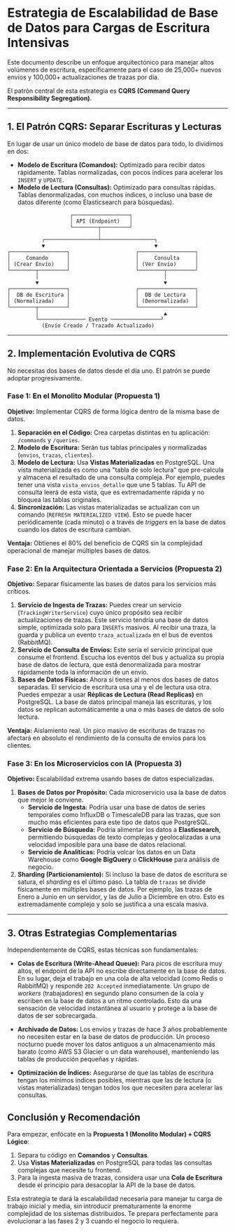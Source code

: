 # Estrategia de Escalabilidad de Base de Datos para Cargas de Escritura Intensivas

Este documento describe un enfoque arquitectónico para manejar altos volúmenes de escritura, específicamente para el caso de 25,000+ nuevos envíos y 100,000+ actualizaciones de trazas por día.

El patrón central de esta estrategia es **CQRS (Command Query Responsibility Segregation)**.

---

## 1. El Patrón CQRS: Separar Escrituras y Lecturas

En lugar de usar un único modelo de base de datos para todo, lo dividimos en dos:

*   **Modelo de Escritura (Comandos):** Optimizado para recibir datos rápidamente. Tablas normalizadas, con pocos índices para acelerar los `INSERT` y `UPDATE`.
*   **Modelo de Lectura (Consultas):** Optimizado para consultas rápidas. Tablas denormalizadas, con muchos índices, o incluso una base de datos diferente (como Elasticsearch para búsquedas).

```
                    ┌──────────────────┐
                    │ API (Endpoint)   │
                    └────────┬─────────┘
                             │
           ┌─────────────────┴─────────────────┐
           ▼                                   ▼
┌──────────────────┐                     ┌──────────────────┐
│     Comando      │                     │     Consulta     │
│ (Crear Envío)    │                     │ (Ver Envío)      │
└────────┬─────────┘                     └────────┬─────────┘
         │                                        │
         ▼                                        ▼
┌──────────────────┐                     ┌──────────────────┐
│  DB de Escritura │                     │  DB de Lectura   │
│ (Normalizada)    │                     │ (Denormalizada)  │
└────────┬─────────┘                     └──────────────────┘
         │                                        ▲
         └─────────────── Evento ────────────────┘
           (Envío Creado / Trazado Actualizado)
```

---

## 2. Implementación Evolutiva de CQRS

No necesitas dos bases de datos desde el día uno. El patrón se puede adoptar progresivamente.

### Fase 1: En el Monolito Modular (Propuesta 1)

**Objetivo:** Implementar CQRS de forma lógica dentro de la misma base de datos.

1.  **Separación en el Código:** Crea carpetas distintas en tu aplicación: `/commands` y `/queries`.
2.  **Modelo de Escritura:** Serán tus tablas principales y normalizadas (`envios`, `trazas`, `clientes`).
3.  **Modelo de Lectura:** Usa **Vistas Materializadas** en PostgreSQL. Una vista materializada es como una "tabla de solo lectura" que pre-calcula y almacena el resultado de una consulta compleja. Por ejemplo, puedes tener una vista `vista_envios_detalle` que une 5 tablas. Tu API de consulta leerá de esta vista, que es extremadamente rápida y no bloquea las tablas originales.
4.  **Sincronización:** Las vistas materializadas se actualizan con un comando (`REFRESH MATERIALIZED VIEW`). Esto se puede hacer periódicamente (cada minuto) o a través de *triggers* en la base de datos cuando los datos de escritura cambian.

**Ventaja:** Obtienes el 80% del beneficio de CQRS sin la complejidad operacional de manejar múltiples bases de datos.

### Fase 2: En la Arquitectura Orientada a Servicios (Propuesta 2)

**Objetivo:** Separar físicamente las bases de datos para los servicios más críticos.

1.  **Servicio de Ingesta de Trazas:** Puedes crear un servicio (`TrackingWriterService`) cuyo único propósito sea recibir actualizaciones de trazas. Este servicio tendría una base de datos simple, optimizada solo para `INSERTs` masivos. Al recibir una traza, la guarda y publica un evento `traza_actualizada` en el bus de eventos (RabbitMQ).
2.  **Servicio de Consulta de Envíos:** Este sería el servicio principal que consume el frontend. Escucha los eventos del bus y actualiza su propia base de datos de lectura, que está denormalizada para mostrar rápidamente toda la información de un envío.
3.  **Bases de Datos Físicas:** Ahora sí tienes al menos dos bases de datos separadas. El servicio de escritura usa una y el de lectura usa otra. Puedes empezar a usar **Réplicas de Lectura (Read Replicas)** en PostgreSQL. La base de datos principal maneja las escrituras, y los datos se replican automáticamente a una o más bases de datos de solo lectura.

**Ventaja:** Aislamiento real. Un pico masivo de escrituras de trazas no afectará en absoluto el rendimiento de la consulta de envíos para los clientes.

### Fase 3: En los Microservicios con IA (Propuesta 3)

**Objetivo:** Escalabilidad extrema usando bases de datos especializadas.

1.  **Bases de Datos por Propósito:** Cada microservicio usa la base de datos que mejor le conviene.
    *   **Servicio de Ingesta:** Podría usar una base de datos de series temporales como InfluxDB o TimescaleDB para las trazas, que son mucho más eficientes para este tipo de datos que PostgreSQL.
    *   **Servicio de Búsqueda:** Podría alimentar los datos a **Elasticsearch**, permitiendo búsquedas de texto complejas y geolocalizadas a una velocidad imposible para una base de datos relacional.
    *   **Servicio de Analíticas:** Podría volcar los datos en un Data Warehouse como **Google BigQuery** o **ClickHouse** para análisis de negocio.
2.  **Sharding (Particionamiento):** Si incluso la base de datos de escritura se satura, el *sharding* es el último paso. La tabla de `trazas` se divide físicamente en múltiples bases de datos. Por ejemplo, las trazas de Enero a Junio en un servidor, y las de Julio a Diciembre en otro. Esto es extremadamente complejo y solo se justifica a una escala masiva.

--- 

## 3. Otras Estrategias Complementarias

Independientemente de CQRS, estas técnicas son fundamentales:

*   **Colas de Escritura (Write-Ahead Queue):** Para picos de escritura muy altos, el endpoint de la API no escribe directamente en la base de datos. En su lugar, deja el trabajo en una cola de alta velocidad (como Redis o RabbitMQ) y responde `202 Accepted` inmediatamente. Un grupo de *workers* (trabajadores) en segundo plano consumen de la cola y escriben en la base de datos a un ritmo controlado. Esto da una sensación de velocidad instantánea al usuario y protege a la base de datos de ser sobrecargada.

*   **Archivado de Datos:** Los envíos y trazas de hace 3 años probablemente no necesiten estar en la base de datos de producción. Un proceso nocturno puede mover los datos antiguos a un almacenamiento más barato (como AWS S3 Glacier o un data warehouse), manteniendo las tablas de producción pequeñas y rápidas.

*   **Optimización de Índices:** Asegurarse de que las tablas de escritura tengan los mínimos índices posibles, mientras que las de lectura (o vistas materializadas) tengan todos los que necesiten para acelerar las consultas.

## Conclusión y Recomendación

Para empezar, enfócate en la **Propuesta 1 (Monolito Modular) + CQRS Lógico**:

1.  Separa tu código en **Comandos** y **Consultas**.
2.  Usa **Vistas Materializadas** en PostgreSQL para todas las consultas complejas que necesite tu frontend.
3.  Para la ingesta masiva de trazas, considera usar una **Cola de Escritura** desde el principio para desacoplar la API de la base de datos.

Esta estrategia te dará la escalabilidad necesaria para manejar tu carga de trabajo inicial y media, sin introducir prematuramente la enorme complejidad de los sistemas distribuidos. Te prepara perfectamente para evolucionar a las fases 2 y 3 cuando el negocio lo requiera.
